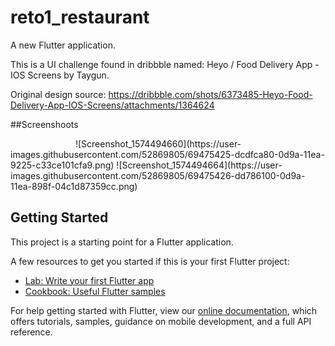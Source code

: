 # reto1_restaurant

A new Flutter application.

This is a UI challenge found in dribbble named: Heyo / Food Delivery App - IOS Screens by Taygun.

Original design source: https://dribbble.com/shots/6373485-Heyo-Food-Delivery-App-IOS-Screens/attachments/1364624


##Screenshoots 

<img source="https://user-images.githubusercontent.com/52869805/69475424-dcdfca80-0d9a-11ea-99c8-57a2975b194c.png" width=100>
![Screenshot_1574494660](https://user-images.githubusercontent.com/52869805/69475425-dcdfca80-0d9a-11ea-9225-c33ce101cfa9.png)
![Screenshot_1574494664](https://user-images.githubusercontent.com/52869805/69475426-dd786100-0d9a-11ea-898f-04c1d87359cc.png)

## Getting Started

This project is a starting point for a Flutter application.

A few resources to get you started if this is your first Flutter project:

- [Lab: Write your first Flutter app](https://flutter.dev/docs/get-started/codelab)
- [Cookbook: Useful Flutter samples](https://flutter.dev/docs/cookbook)

For help getting started with Flutter, view our
[online documentation](https://flutter.dev/docs), which offers tutorials,
samples, guidance on mobile development, and a full API reference.
